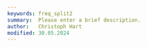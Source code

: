 ```yaml
---
keywords: freq_split2
summary:  Please enter a brief description.
author:   Christoph Hart
modified: 30.05.2024
---
```

  
